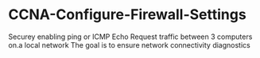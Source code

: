 # CCNA-Configure-Firewall-Settings
Securey enabling ping or ICMP Echo Request traffic between 3 computers on.a local network The goal is to ensure network connectivity diagnostics 

